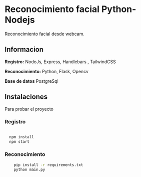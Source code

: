
# Reconocimiento facial Python-Nodejs

Reconocimiento facial desde webcam.



## Informacion

**Registro:** NodeJs, Express, Handlebars , TailwindCSS

**Reconocimiento:** Python, Flask, Opencv

**Base de datos** PostgreSql




## Instalaciones

Para probar el proyecto

### Registro
```bash
  
  npm install
  npm start
```
### Reconocimiento
```bash
    pip install -r requirements.txt
    python main.py
```

